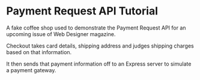 # Payment Request API Tutorial

A fake coffee shop used to demonstrate the Payment Request API for an upcoming issue of Web Designer magazine.

Checkout takes card details, shipping address and judges shipping charges based on that information.

It then sends that payment information off to an Express server to simulate a payment gateway.
